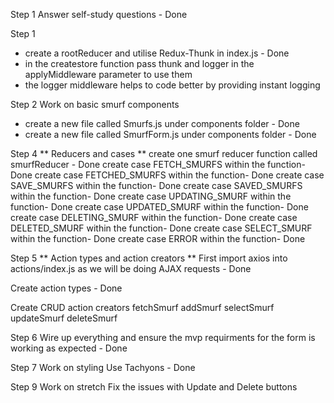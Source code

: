 Step 1
Answer self-study questions - Done

Step 1
- create a rootReducer and utilise Redux-Thunk in index.js - Done
- in the createstore function pass thunk and logger in the applyMiddleware parameter to use them 
- the logger middleware helps to code better by providing instant logging

Step 2
Work on basic smurf components
- create a new file called Smurfs.js under components folder - Done
- create a new file called SmurfForm.js under components folder - Done

Step 4
** Reducers and cases **
create one smurf reducer function called smurfReducer - Done
create case FETCH_SMURFS within the function- Done
create case FETCHED_SMURFS within the function- Done
create case SAVE_SMURFS within the function- Done
create case SAVED_SMURFS within the function- Done
create case UPDATING_SMURF within the function- Done
create case UPDATED_SMURF within the function- Done
create case DELETING_SMURF within the function- Done
create case DELETED_SMURF within the function- Done
create case SELECT_SMURF within the function- Done
create case ERROR within the function- Done

Step 5
** Action types and action creators **
First import axios into actions/index.js as we will be doing AJAX requests - Done

Create action types - Done

Create CRUD action creators
fetchSmurf 
addSmurf
selectSmurf
updateSmurf 
deleteSmurf

Step 6
Wire up everything and ensure the mvp requirments for the form is working as expected - Done

Step 7
Work on styling 
Use Tachyons - Done

Step 9
Work on stretch
Fix the issues with Update and Delete buttons